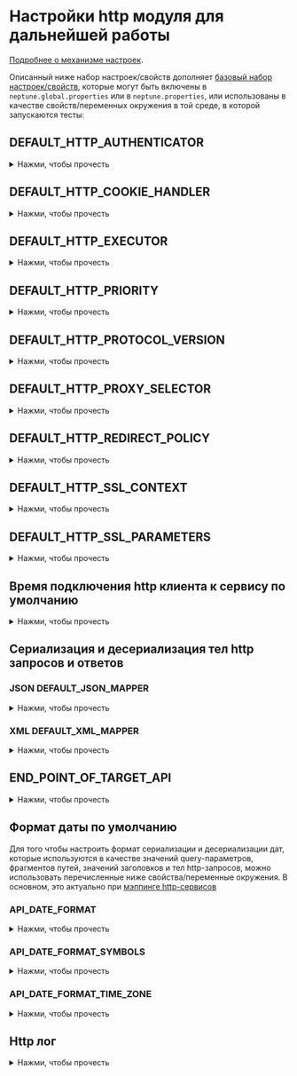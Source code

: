 # Настройки http модуля для дальнейшей работы

[Подробнее о механизме настроек](./../../../core.api/doc/rus/SETTINGS.MD).

Описанный ниже набор настроек/свойств дополняет [базовый набор настроек/свойств](./../../../core.api/doc/rus/SETTINGS.MD#Основной-набор-настроек/свойств),
которые могут быть включены в `neptune.global.properties` или в `neptune.properties`, или использованы в качестве
свойств/переменных окружения в той среде, в которой запускаются тесты:

## DEFAULT_HTTP_AUTHENTICATOR
<details>
  <summary>Нажми, чтобы прочесть</summary>

Настройка предоставляет объект `java.net.Authenticator`, подготовленный нужным образом, и который используется http клиентом по умолчанию.

Пример настройки:

```java
package org.my.pack;

import java.net.*;
import ru.tinkoff.qa.neptune.http.api.properties.authentification.DefaultHttpAuthenticatorProperty.AuthenticatorSupplier;

//Создаем поставщика, который будет поставлять объекты класса java.net.Authenticator, которые потребляет
//java.net.http.HttpClient;
public class MyAuthenticatorSupplier extends DefaultHttpAuthenticatorProperty.AuthenticatorSupplier {

    @Override
    public Authenticator get() {
        //Тут создается объект, который будет использован http клиентом
    }
}
```

```properties
#Значение свойства указывается так
DEFAULT_HTTP_AUTHENTICATOR=org.my.pack.MyAuthenticatorSupplier
```

```java
import java.net.*;

import static ru.tinkoff.qa.neptune.http.api.properties.authentification
        .DefaultHttpAuthenticatorProperty.DEFAULT_HTTP_AUTHENTICATOR_PROPERTY;

public class SomeClass {
    
    public void someVoid() {
        //пример доступа до значения свойства
        Authenticator authenticator = DEFAULT_HTTP_AUTHENTICATOR_PROPERTY.get();
    }
}
```

[Подробнее о механизме работы подобных свойств](./../../../core.api/doc/rus/SETTINGS.MD#Свойства-для-создания-и-возврата-объектов)

</details>

## DEFAULT_HTTP_COOKIE_HANDLER
<details>
  <summary>Нажми, чтобы прочесть</summary>

Настройка предоставляет объект `java.net.CookieManager`, подготовленный нужным образом, и который используется http клиентом по умолчанию.

Пример настройки:

```java
package org.my.pack;

import java.net.*;
import ru.tinkoff.qa.neptune.http.api.properties.cookies.DefaultHttpCookieManagerProperty.CookieManagerSupplier;

//Создаем поставщика, который будет поставлять объекты класса java.net.CookieManager, которые потребляет
//java.net.http.HttpClient;
public class MyCookieManagerSupplier extends DefaultHttpCookieManagerProperty.CookieManagerSupplier {

    @Override
    public CookieManager get() {
        //Тут создается объект, который будет использован http клиентом
    }
}
```

```properties
#Значение свойства указывается так
DEFAULT_HTTP_COOKIE_HANDLER=org.my.pack.MyCookieManagerSupplier
```

```java
import java.net.*;

import static ru.tinkoff.qa.neptune.http.api.properties.cookies
        .DefaultHttpCookieManagerProperty.DEFAULT_HTTP_COOKIE_MANAGER_PROPERTY;

public class SomeClass {
    
    public void someVoid() {
        //пример доступа до значения свойства
        CookieManager cookieManager = DEFAULT_HTTP_COOKIE_MANAGER_PROPERTY.get();
    }
}
```

Если свойство не заполнено, то используется объект `CookieManager`, созданный вызовом конструктора `new CookieManager()`, 
без каких либо дополнительных настроек.

[Подробнее о механизме работы подобных свойств](./../../../core.api/doc/rus/SETTINGS.MD#Свойства-для-создания-и-возврата-объектов)

</details>

## DEFAULT_HTTP_EXECUTOR
<details>
  <summary>Нажми, чтобы прочесть</summary>

Настройка предоставляет объект `java.util.concurrent.Executor`, подготовленный нужным образом, и который используется http клиентом по умолчанию.

Пример настройки:

```java
package org.my.pack;

import java.net.*;
import ru.tinkoff.qa.neptune.http.api.properties.executor.DefaultHttpExecutorProperty.ExecutorSupplier;

//Создаем поставщика, который будет поставлять объекты класса java.util.concurrent.Executor, которые потребляет
//java.net.http.HttpClient;
public class MyExecutorSupplier extends DefaultHttpExecutorProperty.ExecutorSupplier {

    @Override
    public Executor get() {
        //Тут создается объект, который будет использован http клиентом
    }
}
```

```properties
#Значение свойства указывается так
DEFAULT_HTTP_EXECUTOR=org.my.pack.MyExecutorSupplier
```

```java
import java.net.*;

import static ru.tinkoff.qa.neptune.http.api.properties.executor
        .DefaultHttpExecutorProperty.DEFAULT_HTTP_EXECUTOR_PROPERTY;

public class SomeClass {
    
    public void someVoid() {
        //пример доступа до значения свойства
        Executor executor = DEFAULT_HTTP_EXECUTOR_PROPERTY.get();
    }
}
```

[Подробнее о механизме работы подобных свойств](./../../../core.api/doc/rus/SETTINGS.MD#Свойства-для-создания-и-возврата-объектов)
</details>

## DEFAULT_HTTP_PRIORITY
<details>
  <summary>Нажми, чтобы прочесть</summary>

Настройка определяет приоритет запросов, отправляемых http-клиентом. Актуально для HTTP 2.0. Значение должно быть в диапазоне 
от 1 до 256 (включительно).

Пример настройки:


```properties
#Значение свойства указывается так
DEFAULT_HTTP_PRIORITY=2
```

```java
import static ru.tinkoff.qa.neptune.http.api.properties.priority
        .DefaultHttpPriorityProperty.DEFAULT_HTTP_PRIORITY_PROPERTY;

public class SomeClass {
    
    public void someVoid() {
        //пример доступа до значения свойства
        int priority = DEFAULT_HTTP_PRIORITY_PROPERTY.get();
    }
}
```

[Подробнее о механизме работы подобных свойств](./../../../core.api/doc/rus/SETTINGS.MD#Свойства-для-возврата-чисел)
</details>

## DEFAULT_HTTP_PROTOCOL_VERSION
<details>
  <summary>Нажми, чтобы прочесть</summary>

Настройка указывает версию http-протокола. Доступные значения - `HTTP_1_1` и `HTTP_2` - объекты перечисления `java.net.http.HttpClient.Version`.


Пример настройки:

```properties
#Значение свойства указывается так
DEFAULT_HTTP_PROTOCOL_VERSION=HTTP_2
```

```java
import java.net.http.HttpClient;

import static ru.tinkoff.qa.neptune.http.api.properties.protocol.version
        .DefaultHttpProtocolVersionProperty.DEFAULT_HTTP_PROTOCOL_VERSION_PROPERTY;

public class SomeClass {
    
    public void someVoid() {
        //пример доступа до значения свойства
        HttpClient.Version version = DEFAULT_HTTP_PROTOCOL_VERSION_PROPERTY.get();
    }
}
```

[Подробнее о механизме работы подобных свойств](./../../../core.api/doc/rus/SETTINGS.MD#Свойства-для-возврата-объектов-перечислений)
</details>

## DEFAULT_HTTP_PROXY_SELECTOR
<details>
  <summary>Нажми, чтобы прочесть</summary>

Настройка предоставляет объект `java.net.ProxySelector`, подготовленный нужным образом, и который используется http клиентом по умолчанию.

Пример настройки:

```java
package org.my.pack;

import java.net.*;
import ru.tinkoff.qa.neptune.http.api.properties.proxy.DefaultHttpProxySelectorProperty.ProxySelectorSupplier;

//Создаем поставщика, который будет поставлять объекты класса java.net.ProxySelector, которые потребляет
//java.net.http.HttpClient;
public class MyProxySelectorSupplier extends DefaultHttpProxySelectorProperty.ProxySelectorSupplier {

    @Override
    public ProxySelector get() {
        //Тут создается объект, который будет использован http клиентом
    }
}
```

```properties
#Значение свойства указывается так
DEFAULT_HTTP_PROXY_SELECTOR=org.my.pack.MyProxySelectorSupplier
```

```java
import java.net.*;

import static ru.tinkoff.qa.neptune.http.api.properties.proxy
        .DefaultHttpProxySelectorProperty.DEFAULT_HTTP_PROXY_SELECTOR_PROPERTY;

public class SomeClass {
    
    public void someVoid() {
        //пример доступа до значения свойства
        ProxySelector selector = DEFAULT_HTTP_PROXY_SELECTOR_PROPERTY.get();
    }
}
```

[Подробнее о механизме работы подобных свойств](./../../../core.api/doc/rus/SETTINGS.MD#Свойства-для-создания-и-возврата-объектов)
</details>

## DEFAULT_HTTP_REDIRECT_POLICY
<details>
  <summary>Нажми, чтобы прочесть</summary>

Настройка политики перенаправления http-запросов по умолчанию. Доступные значения - `NEVER`, `ALWAYS` и `NORMAL` - объекты перечисления `java.net.http.HttpClient.Redirect`.


Пример настройки:

```properties
#Значение свойства указывается так
DEFAULT_HTTP_REDIRECT_POLICY=ALWAYS
```

```java
import java.net.http.HttpClient;

import static ru.tinkoff.qa.neptune.http.api.properties.redirect
        .DefaultHttpRedirectProperty.DEFAULT_HTTP_REDIRECT_PROPERTY;

public class SomeClass {
    
    public void someVoid() {
        //пример доступа до значения свойства
        HttpClient.Redirect redirectPolicy = DEFAULT_HTTP_REDIRECT_PROPERTY.get();
    }
}
```

[Подробнее о механизме работы подобных свойств](./../../../core.api/doc/rus/SETTINGS.MD#Свойства-для-возврата-объектов-перечислений)
</details>

## DEFAULT_HTTP_SSL_CONTEXT
<details>
  <summary>Нажми, чтобы прочесть</summary>

Настройка предоставляет объект `javax.net.ssl.SSLContext`, подготовленный нужным образом, и который используется http клиентом по умолчанию.

Пример настройки:

```java
package org.my.pack;

import java.net.ssl.*;
import ru.tinkoff.qa.neptune.http.api.properties.ssl.DefaultHttpSslContextProperty.SslContextSupplier;

//Создаем поставщика, который будет поставлять объекты класса javax.net.ssl.SSLContext, которые потребляет
//java.net.http.HttpClient;
public class MySslContextSupplier extends DefaultHttpSslContextProperty.SslContextSupplier {

    @Override
    public SSLContext get() {
        //Тут создается объект, который будет использован http клиентом
    }
}
```

```properties
#Значение свойства указывается так
DEFAULT_HTTP_SSL_CONTEXT=org.my.pack.MySslContextSupplier
```

```java
import java.net.ssl.*;

import static ru.tinkoff.qa.neptune.http.api.properties.ssl
        .DefaultHttpSslContextProperty.DEFAULT_HTTP_SSL_CONTEXT_PROPERTY;

public class SomeClass {
    
    public void someVoid() {
        //пример доступа до значения свойства
        SSLContext sslContext = DEFAULT_HTTP_SSL_CONTEXT_PROPERTY.get();
    }
}
```

Если свойство никак не настраивать, то по умолчанию в качестве значения свойства используются объекты класса `ru.tinkoff.qa.neptune.http.api.properties.ssl.AllTrustedSslContextSupplier`.
Данный поставщик возвращает объекты `javax.net.ssl.SSLContext`, которые принимают любые сертификаты.

[Подробнее о механизме работы подобных свойств](./../../../core.api/doc/rus/SETTINGS.MD#Свойства-для-создания-и-возврата-объектов)
</details>

## DEFAULT_HTTP_SSL_PARAMETERS
<details>
  <summary>Нажми, чтобы прочесть</summary>

Настройка предоставляет объект `javax.net.ssl.SSLParameters`, подготовленный нужным образом, и который используется http клиентом по умолчанию.

Пример настройки:

```java
package org.my.pack;

import java.net.ssl.*;
import ru.tinkoff.qa.neptune.http.api.properties.ssl.DefaultHttpSslParametersProperty.SslParametersSupplier;

//Создаем поставщика, который будет поставлять объекты класса javax.net.ssl.SSLParameters, которые потребляет
//java.net.http.HttpClient;
public class MySslParametersSupplier extends DefaultHttpSslParametersProperty.SslParametersSupplier {

    @Override
    public SSLParameters get() {
        //Тут создается объект, который будет использован http клиентом
    }
}
```

```properties
#Значение свойства указывается так
DEFAULT_HTTP_SSL_PARAMETERS=org.my.pack.MySslParametersSupplier
```

```java
import java.net.ssl.*;

import static ru.tinkoff.qa.neptune.http.api.properties.ssl
        .DefaultHttpSslParametersProperty.DEFAULT_HTTP_SSL_PARAMETERS_PROPERTY;

public class SomeClass {
    
    public void someVoid() {
        //пример доступа до значения свойства
        SSLParameters sslParameters = DEFAULT_HTTP_SSL_PARAMETERS_PROPERTY.get();
    }
}
```

[Подробнее о механизме работы подобных свойств](./../../../core.api/doc/rus/SETTINGS.MD#Свойства-для-создания-и-возврата-объектов)
</details>

## Время подключения http клиента к сервису по умолчанию
<details>
  <summary>Нажми, чтобы прочесть</summary>

Свойства `DEFAULT_HTTP_CONNECTION_TIME_UNIT` и `DEFAULT_HTTP_CONNECTION_TIME` определяют время подключения http-клиента к сервису по умолчанию.
Для свойства `DEFAULT_HTTP_CONNECTION_TIME_UNIT` следует указать значение, соответствующее одному из элементов перечисления `java.time.temporal.ChronoUnit`,
для свойства `DEFAULT_HTTP_CONNECTION_TIME` следует указать значение, которое может быть прочитано как положительное число типа `java.lang.Long`.

```properties
#Укажем тайм аут для подключения http клиента к сервису
#5 секунд
DEFAULT_HTTP_CONNECTION_TIME_UNIT=SECONDS
DEFAULT_HTTP_CONNECTION_TIME=5
```

```java
import java.time.Duration;

import static ru.tinkoff.qa.neptune.http.api.properties.time
        .DefaultConnectTimeOutProperty.DEFAULT_CONNECT_TIME_OUT_PROPERTY;

public class SomeClass {

    public void someVoid() {
        //пример доступа до величины тайм аута для подключения http клиента к сервису
        Duration timeOut = DEFAULT_CONNECT_TIME_OUT_PROPERTY.get();
    }
}
```

[Подробнее о механизме работы подобных свойств](./../../../core.api/doc/rus/SETTINGS.MD#Свойства-для-возврата-величины-продолжительности)
</details>

## Сериализация и десериализация тел http запросов и ответов

### JSON DEFAULT_JSON_MAPPER
<details>
  <summary>Нажми, чтобы прочесть</summary>

Настройка предоставляет объект `com.fasterxml.jackson.databind.ObjectMapper`, подготовленный нужным образом. Этот объект будет 
использован по умолчанию для десериализации JSON-тел ответов сервисов на http-запросы и сериализации тел http-запросов в JSON.

Пример настройки:

```java
package org.my.pack;

import com.fasterxml.jackson.databind.ObjectMapper;

import java.util.function.Supplier;

//Создаем поставщика, который будет поставлять объекты класса com.fasterxml.jackson.databind.ObjectMapper
public class MyObjectMapperSupplier implements Supplier<ObjectMapper> {

    @Override
    public ObjectMapper get() {
        //Тут создается объект, который будет использован http клиентом
    }
}
```

```properties
#Значение свойства указывается так
DEFAULT_JSON_MAPPER=org.my.pack.MyObjectMapperSupplier
```

```java
import com.fasterxml.jackson.databind.ObjectMapper;

import static ru.tinkoff.qa.neptune.http.api.mapping.DefaultMapper.JSON;

public class SomeClass {
    
    public void someVoid() {
        //пример доступа до значения свойства
        ObjectMapper mapper = JSON.getMapper(); //Элемент JSON перечисления 
        // ru.tinkoff.qa.neptune.http.api.mapping.DefaultMapper работает по такому алгоритму: 
        // - оно пытается обратиться к свойству DEFAULT_JSON_MAPPER 
        // - если оно было настроено, тогда вернется то, что возвращает поставщик (методом get()) 
        // - если оно не было настроено, тогда вернется new ObjectMapper()
    }
}
```

[Подробнее о механизме работы подобных свойств](./../../../core.api/doc/rus/SETTINGS.MD#Свойства-для-создания-и-возврата-объектов)
</details>

### XML DEFAULT_XML_MAPPER
<details>
  <summary>Нажми, чтобы прочесть</summary>

Настройка предоставляет объект `com.fasterxml.jackson.dataformat.xml.XmlMapper`, подготовленный нужным образом. Этот объект будет
использован по умолчанию для десериализации XML-тел ответов сервисов на http-запросы и сериализации тел http-запросов в XML.

Пример настройки:

```java
package org.my.pack;

import com.fasterxml.jackson.dataformat.xml.XmlMapper;

import java.util.function.Supplier;

//Создаем поставщика, который будет поставлять объекты класса com.fasterxml.jackson.dataformat.xml.XmlMapper
public class MyXmlMapperSupplier implements Supplier<XmlMapper> {

    @Override
    public XmlMapper get() {
        //Тут создается объект, который будет использован http клиентом
    }
}
```

```properties
#Значение свойства указывается так
DEFAULT_XML_MAPPER=org.my.pack.MyXmlMapperSupplier
```

```java
import com.fasterxml.jackson.dataformat.xml.XmlMapper;

import static ru.tinkoff.qa.neptune.http.api.mapping.DefaultMapper.XML;

public class SomeClass {
    
    public void someVoid() {
        //пример доступа до значения свойства
        XmlMapper mapper = (XmlMapper) XML.getMapper(); //Элемент XML перечисления 
        // ru.tinkoff.qa.neptune.http.api.mapping.DefaultMapper работает по такому алгоритму: 
        // - оно пытается обратиться к свойству DEFAULT_XML_MAPPER 
        // - если оно было настроено, тогда вернется то, что возвращает поставщик (методом get()) 
        // - если оно не было настроено, тогда вернется new XmlMapper()
    }
}
```

[Подробнее о механизме работы подобных свойств](./../../../core.api/doc/rus/SETTINGS.MD#Свойства-для-создания-и-возврата-объектов)
</details>

## END_POINT_OF_TARGET_API
<details>
    <summary>Нажми, чтобы прочесть</summary>

Настройка указывает URL сервисов по умолчанию. Это корневой адрес приложения/приложений, обычно в формате `схема или протокол`://`хост:порт если есть/фрагмент/пути/если/надо`.

Пример настройки:

```properties
#Значение свойства указывается так
END_POINT_OF_TARGET_API=http://my.api.domain.com:2000
```

```java
import java.net.URL;

import static ru.tinkoff.qa.neptune.http.api.properties.end.point
        .DefaultEndPointOfTargetAPIProperty.DEFAULT_END_POINT_OF_TARGET_API_PROPERTY;

public class SomeClass {
    
    public void someVoid() {
        //пример доступа до значения свойства
        URL defaultUrl = DEFAULT_END_POINT_OF_TARGET_API_PROPERTY.get();
    }
}
```

[Подробнее о механизме работы подобных свойств](./../../../core.api/doc/rus/SETTINGS.MD#Свойства-для-создания-и-возврата-объектов-URL)

Пользователь может самостоятельно создавать аналогичные типизированные свойства и привязывать их к сервисам, чей
корневой URL отличается от дефолтного. Об этих нюансах подробно
в [Дефолтный корневой URL](./MAPPING.MD#Дефолтный-корневой-URL) и
в [Недефолтные корневые URL](./MAPPING.MD#Недефолтные-корневые-URL)

</details>

## Формат даты по умолчанию

Для того чтобы настроить формат сериализации и десериализации дат, которые используются в качестве значений
query-параметров, фрагментов путей, значений заголовков и тел http-запросов, можно использовать перечисленные ниже
свойства/переменные окружения. В основном, это актуально при [мэппинге http-сервисов](./MAPPING.MD)

### API_DATE_FORMAT

<details>
    <summary>Нажми, чтобы прочесть</summary>

Указывает сам формат дат.

Пример настройки:

```properties
#Значение свойства указывается так
API_DATE_FORMAT=yyyy-MM-dd'T'HH:mm:ss
```

```java
import java.text.SimpleDateFormat;

import static ru.tinkoff.qa.neptune.http.api.properties.date.format
        .ApiDateFormatProperty.API_DATE_FORMAT_PROPERTY;

public class SomeClass {
    
    public void someVoid() {
        //пример доступа до значения свойства
        SimpleDateFormat format = API_DATE_FORMAT_PROPERTY.get();
    }
}
```

</details>

### API_DATE_FORMAT_SYMBOLS

<details>
    <summary>Нажми, чтобы прочесть</summary>

Можно дополнить формат, указанный в переменной окружения/свойстве `API_DATE_FORMAT`, использованием объекта класса
`java.text.DateFormatSymbols`.

Пример настройки:

```java
package org.my.pack;

import java.text.DateFormatSymbols;
import java.util.function.Supplier;

//Создаем поставщика, который будет поставлять объекты класса java.text.DateFormatSymbols
public class MySslContextSupplier implements Supplier<DateFormatSymbols> {

    @Override
    public DateFormatSymbols get() {
        //Тут создается объект
    }
}
```

```properties
#Значение свойства указывается так
API_DATE_FORMAT_SYMBOLS=org.my.pack.MySslContextSupplier
```

```java
import java.text.DateFormatSymbols;

import static ru.tinkoff.qa.neptune.http.api.properties.date.format
        .ApiDateFormatSymbolsProperty.API_DATE_FORMAT_SYMBOLS_PROPERTY;

public class SomeClass {

    public void someVoid() {
        //пример доступа до значения свойства
        DateFormatSymbols symbols = API_DATE_FORMAT_SYMBOLS_PROPERTY.get();
    }
}
```

[Подробнее о механизме работы подобных свойств](./../../../core.api/doc/rus/SETTINGS.MD#Свойства-для-создания-и-возврата-объектов)
</details>

### API_DATE_FORMAT_TIME_ZONE

<details>
    <summary>Нажми, чтобы прочесть</summary>

Можно дополнить формат, указанный в переменной окружения/свойстве `API_DATE_FORMAT`, значением тайм-зоны.

Пример настройки:

```properties
#Значение свойства указывается так
API_DATE_FORMAT_TIME_ZONE=Europe/Moscow
```

```java
import java.util.TimeZone;

import static ru.tinkoff.qa.neptune.http.api.properties.date.format
        .ApiTimeZoneProperty.API_TIME_ZONE_PROPERTY;

public class SomeClass {
    
    public void someVoid() {
        //пример доступа до значения свойства
        TimeZone timeZone = API_TIME_ZONE_PROPERTY.get();
    }
}
```

</details>

## Http лог

<details>
    <summary>Нажми, чтобы прочесть</summary>

Neptune не имеет на поддержке такого свойства. `jdk.httpclient.HttpClient.log` - это стандартное свойство/настройка Java
начиная с 11 версии. Но его точно так же можно указать в `neptune.global.properties` или в `neptune.properties`.

```properties
#Логирование всех событий
jdk.httpclient.HttpClient.log=all
```

Включенный лог будет выводиться на консоль, а так же попадет в виде приложенных файлов в отчет о прохождении тестов, если выполнена 
[соответствующая настройка](./../../../core.api/doc/rus/EVENTS.MD#Когда-следует-создавать-аттачи-в-отчете-о-прохождении)

</details>
